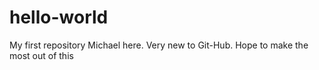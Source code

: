 # hello-world
My first repository
Michael here. Very new to Git-Hub. Hope to make the most out of this
